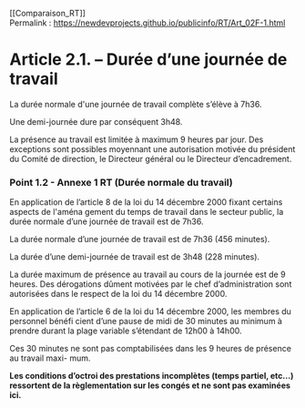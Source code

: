 [[Comparaison_RT]]  
Permalink : https://newdevprojects.github.io/publicinfo/RT/Art_02F-1.html

# Article 2.1. – Durée d’une journée de travail

La durée normale d'une journée de travail complète s’élève à 7h36.

Une demi-journée dure par conséquent 3h48.

La présence au travail est limitée à maximum 9 heures par jour. Des exceptions sont possibles moyennant une autorisation motivée du président du Comité de direction, le Directeur général ou le Directeur d’encadrement. 

### Point 1.2 - Annexe 1 RT (Durée normale du travail)

En application de l’article 8 de la loi du 14 décembre 2000 fixant certains aspects de l'aména
gement du temps de travail dans le secteur public, la durée normale d’une journée de travail 
est de 7h36. 

La durée normale d’une journée de travail est de 7h36 (456 minutes). 

La durée d’une demi-journée de travail est de 3h48 (228 minutes). 

La durée maximum de présence au travail au cours de la journée est de 9 heures. Des dérogations dûment motivées par le chef d’administration sont autorisées dans le respect de la loi du 14 décembre 2000. 

En application de l’article 6 de la loi du 14 décembre 2000, les membres du personnel bénéfi
cient d’une pause de midi de 30 minutes au minimum à prendre durant la plage variable 
s’étendant de 12h00 à 14h00.

Ces 30 minutes ne sont pas comptabilisées dans les 9 heures de présence au travail maxi-
mum. 

**Les conditions d’octroi des prestations incomplètes (temps partiel, etc…) ressortent de 
la règlementation sur les congés et ne sont pas examinées ici.** 

